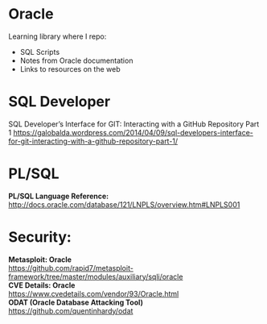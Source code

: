# Oracle
Learning library where I repo:
* SQL Scripts
* Notes from Oracle documentation
* Links to resources on the web



# SQL Developer
SQL Developer’s Interface for GIT: Interacting with a GitHub Repository Part 1
https://galobalda.wordpress.com/2014/04/09/sql-developers-interface-for-git-interacting-with-a-github-repository-part-1/

# PL/SQL
**PL/SQL Language Reference:**  
http://docs.oracle.com/database/121/LNPLS/overview.htm#LNPLS001

# Security:
**Metasploit: Oracle**  
https://github.com/rapid7/metasploit-framework/tree/master/modules/auxiliary/sqli/oracle  
**CVE Details: Oracle**  
https://www.cvedetails.com/vendor/93/Oracle.html  
**ODAT (Oracle Database Attacking Tool)**    
https://github.com/quentinhardy/odat  
